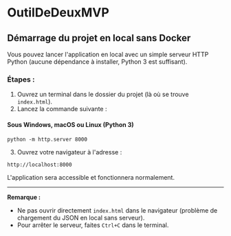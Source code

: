 # OutilDeDeuxMVP

## Démarrage du projet en local sans Docker

Vous pouvez lancer l'application en local avec un simple serveur HTTP Python (aucune dépendance à installer, Python 3 est suffisant).

### Étapes :

1. Ouvrez un terminal dans le dossier du projet (là où se trouve `index.html`).
2. Lancez la commande suivante :

#### Sous Windows, macOS ou Linux (Python 3)
```
python -m http.server 8000
```

3. Ouvrez votre navigateur à l'adresse :
```
http://localhost:8000
```

L'application sera accessible et fonctionnera normalement.

---

**Remarque :**
- Ne pas ouvrir directement `index.html` dans le navigateur (problème de chargement du JSON en local sans serveur).
- Pour arrêter le serveur, faites `Ctrl+C` dans le terminal.
